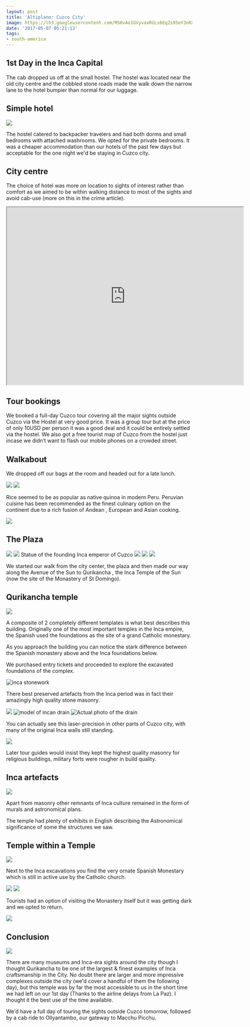 ```yaml
---
layout: post
title: 'Altiplano: Cuzco City'
image: https://lh3.googleusercontent.com/MS0vAo1GVyvaxRULs6Eq2s95oY3nRX0Q9D8Ncm0zxXCqw6NA2RbwoA39US4AHo4XPG7H9sRN6cHNix0UksbXIEeJQUWOlP5qaVHv_PFWe9a9J1Ykm9hJOPJvqkZTZQ11cDZU6RPL56QUz_R5rK3z33KZvOAoVAzLZQu2UTFwH1xqHh-IYT225HYUPxL3gtpeOQS1ZjOo793TGidjthCfnr1l3jpDLdcwVW-ivNpaFEbY72vXOP6Wm8IS_Kyhwaa9VAf4Nx8cu3FlyG-p97Zhru88qAXVi_xb-on499Pyczege_-ayHBc0aG5ZBOkm6nRjZ5MO30mnlmPJMg6G9q7wpzMHfpiQx0zC5D4vaPg3UhnmYZw6gID0XPCsrDfmJzoNgja8nkG7IWKgld839kYJ-JsV8prmYyX0ams5Q0jd7CXAozaP7c6mfBQaijwip491ZW2Q0_G07IOl5ftm3bFhMKg7IFk-ULaZVpW0RucM17NJOzRdZcu4ddRu2yMuAKIKojrnw0jGlvh6ae4qMxLBrHlEsTVkvRc2KYhzuga5GjYQcuHAN2YXcEXGvwebsbr6Uhl0eqO1-DzvCNDF7FqkX3XTbHQkKZRUdcQd8SHbVBUXR0gMcEJwUUGKABV24SqC_PH8HR6Z29R_nkn6bFkCgFI8OsHwY_2jEg=w547-h729-no
date: '2017-05-07 05:21:13'
tags:
- south-america
---
```


## 1st Day in the Inca Capital

The cab dropped us off at the small hostel. The hostel was located near the old city centre and the cobbled stone roads made the walk down the narrow lane to the hotel bumpier than normal for our luggage.


## Simple hotel

<img src="https://lh3.googleusercontent.com/ZAqbxeCnvqnOrxACQVAX_NZs-_tB9KkRBQYtE40j7Yel05GePa2vyqvOB1zmkTOs7ZDbmeynZO5-EU9VlF1W27SKIlaNI3cFSoGkzIoh4bv14ROoQhxY7egPON2Vv5YM-9fRIpYu6uhFuAuJ-4ycPtYRkEMQqmKZOTjBk6mIg7RcWuiEEmaHsctTDwQIHVYLKcldsM0UtwKgxFQnhtt0vIg8OLoeDT9SlfOViSoFt7rUI0hn9Ri9-CcAfnJJjWpMK0KThyAZeoPjqsefWa9Y18SrcQIafsU94Y8X0jAtXZ4ai6GMJldSsZOxFva4Oe_dChyzvsW5dspy9jb0ihhvfoGM3Vxw-PgRxLkPlse23wCrSWI-v_dcloDomDAVcvR3HIoXlSN0Strivy8PUTmTCrK28GM_UKlzon4pKzoQMvukbsnwCYBo7cOZ7-jjlWfwiZYLBcLSyRQjNnRCM-WtcEPr8A9J37Vp_qQU2pJknQb7taifBuPHIazeGmFG8k6J_mud-cHm4I0TdkTFklX250hpq2CGytQ-ifgbTw1ee67j4A54oXSMCrPEpkzOL2_OsxTwG4n0Wfxn5p777i1EEya6vVw46YKzQJF10pdIDAcT6w1gUMfid1sgX8WirjrjnGAiZyYj0BCsjIXo0GIRdU-6YFXHtlzersM=w548-h974-no"/>

The hostel catered to backpacker travelers and had both dorms and small bedrooms with attached washrooms. We opted for the private bedrooms. It was a cheaper accommodation than our hotels of the past few days but acceptable for the one night we'd be staying in Cuzco city.

## City centre

The choice of hotel was more on location to sights of interest rather than comfort as we aimed to be within walking distance to most of the sights and avoid cab-use (more on this in the crime article).
<iframe src="https://www.google.com/maps/d/embed?mid=15IY9O-4U_zeftrJpRhhdLlsARp0" width="640" height="480"></iframe>

## Tour bookings

We booked a full-day Cuzco tour covering all the major sights outside Cuzco via the Hostel at very good price. It was a group tour but at the price of only 10USD per person it was a good deal and it could be entirely settled via the hostel. We also got a free tourist map of Cuzco from the hostel just incase we didn’t want to flash our mobile phones on a crowded street.

## Walkabout

We dropped off our bags at the room and headed out for a late lunch.

<img src="https://lh3.googleusercontent.com/jw6tls57IiCqC2hPbe1z2pTYc7DDtkInLK90hV0AUkEljVUJIuFsh0rtCTbnVdhNPDkZmcuvbvXRc5CvBH08mT1YS1t25QdwcdLLjpr-AL5Shc9HIhIHuVOKZhwg2GEj5MsiouFT_Isjshp2kZIdjq1U-m5XnySjcuUidqQ03KQUNj5HYlb7K7emE4pegx-JWk5i0IbtxXUF7PF1hDhkzocj6xrP9HP1Uo1knT15nzbb3bCPgcKo6sZPPvKlIFA5wuROOmIx8swzMWmDKjE8eOxpCQhDkMvj_AVEnsYKYYVK4OkSqsza4_JycCCbU0v7IlPSIREhqeASYUDblsUpIfPVbLIIW7LJek3wvSW9lpxL1YR-2EsYgCLClU9U4hcwS8E7ocNjyM4voEfhTsxy6vhQrXmTun0iopHGC-yPydzZ6ATU4smIMYCnAH5hGBu6SmkiVpM9OCgyBbUtsVbOHgHth6hUnIbdcCcJ7GXHdawiLG8RlTGBr4w9kbHrfRo07XalubFZBXveD2Af_0S_rfWBRBp5neiEABY1BYwNmjl73B6tKMMjTxrAyi3-NeZZoyaini3M1D3yM_k70oqV7ZzCjuGr4K0uXgGZhXLBOz864Dxv4L8YnyedwbzXUh6TZqlP-fD-He0F-UdQTkWsBofUikJMoXDudtA=w457-h343-no"/>

<img src="https://lh3.googleusercontent.com/mhQvb45BKyqN55FgJQE_1cRskGuSOEgHEXm6ymr8T0-GWNvNt5fxXzzjg4v-2bSBB6WxspNHPbhL7-gxLy64y0Lw9OUOHDarbRH7W8-nR8L78cyB2BX1lNR71z5ux8mAOn67ypvXWrEZUjSuhY4VLIZMQxk8bJ8v2M76s7uTOri_z6-ydfPZG7XGHExgHEHU1k0A25OdfR0LISrRPhsnCR7zDghryCmAEubR7JoeYNnnfJ54WsDWRGPHxWOmCHJ025QUU3p8E2cAnCHIAxDag7wdq99LvsMULTNRDp_8Jkt04S6DDgD08urN35conb8JCnMTojwETrJ-3RJoOM-lnN2-r7tkJWADWulZj82gQVz5hWiGNewAoF3Iu49iSiYaMW7Mdb6zK8fw4sd4w3vfT5-Y4DvmVVuay6wLMDaGBJeipPSIb7LWC2QqXVvoajv1UGqPpgerZnh3CYBBse_wQ2Iq7n5wf-S47l1NYyhAsN5jfHZD6MHPBia2WfJwwGIuUwgE3BBOpB_yJSMC1MyFovHia6TXmlTBubirfVsZtlsQr_EVwOkA8J7-ZBr_bJ2eKcmJseLx6ITIoq5zkkzpd7FAli6Ouxd5D-sR3FGyJQ0lkBL1OBFHRgw7-BBIIUU12U61g257WzEflEdWE4n6swUCUjuyTjJ9eus=w1732-h974-no"/>

Rice seemed to be as popular as native quinoa in modern Peru. Peruvian cuisine has been recommended as the finest culinary option on the continent due to a rich fusion of Andean , European and Asian cooking.

<img src="https://lh3.googleusercontent.com/19zPvvW9iO3FmR979S4WJMMnfsMEiXUlfKI-6Ly5daMKOcIl-VMcnnWZ9-dBukDPxBQy8qIauLa_Bys3snsJEnlxn4z74c8ACzGKrkTRqSLLpDdDwz-AOvJTZKQZfVtzpPbrj76HJFAJ_woinl8jc688RdLCoRnRhD-9sDW4tuuUmjQVK5RRiz_Pc-xOGD8gAtpbsR5vPblGJ17emQ_xtN43CaLNXDQ3N8465icqAcZ1RwFgi_O_W7d8ufeaNXfzB2CnCJpahuKpBMXVPBa6YYBpNo_iti9lqkmhK_uG7adKoupZxthEKteS1K8owlxLHsyM9n4f2hwS8t8AUCXAQFCayUME5_lUwhLe1lce4IeMFi75Pkw5IpRcKuzPJelKRw0-v2ioQcdX78uDA7MctaPCGWrBNe8Ya0U5nSDaJ8aWKaOpZq444W67_c_4ZTyPyxIjn9wUcWke72vCX2hhR2_H_sGAxPjXIYKaGLCOVDo9I7vscNQ4w1NXdQTGPPAfPlqptmAna5g5ULkc-pg3xKbbodBJGHzH390-o5c3kWb5-f16g7nisoD07W9zkpSSvBHESkJeZqyRJ-Re2qB8b_l1-goAfTHJJjEDSt2JpkTyfnjcnyP5F0w653wC72R6ixcFMp6pfSEGEpuw3bz-8iwOVskTw_HcSHE=w1732-h974-no"/>

## The Plaza

<img src="https://lh3.googleusercontent.com/5TBQFoeODdWGx17zLueKvi14MZjVZy0nz5u1tQJuc471fxO4hNzX896PZHzHmnn4T8zPp785tM85nQV_rHB8wh36aP7BYuzGyzBp062VvAvwPPnv10E9Q7IFVyDxtE3IlaUXSsn0Z6AAE9BXp7bavSu0WaMXAXsdim9oQinO6POoD-vUpFXSheL0ZBySADiVPJUaT45JLuulR1OfDlWCtFXOnqYVQj37k06LqInCHhdhSUfXU-48L9tXmBjJJtiu-83V0z2m_tBpmi8Obc3UwrRna-KRqPjx31dYeu3kuU1BN4kgAMi1xHYauuKIJvsamwxTqOKcStCFmrvcxeHLa4JggAnlZ8Bhn15VouhbimNiN-n7Jtld00mDNwy6VznZcAvyCl9aW3VWG_O7neo1-8IaRGILMhthXUdK4V5GochGgLZbavHaZy3onmE7iCGriqOd7Pp_KE6YxVB3KOeHWI0mJ_npkYZRLbRRxQ6EngE8ZUFpcunaniNAtgqiF5EgJSaUajLrepGOyZNHXw7OSSZjT35qOin3fY1TABzvfR-S8tmkn9-1SvSj6IZsUHzKNmvpnRFcVp5buEw6BSKKW5HgAYCzpuWZ5gBmkDGQ4MRXJtcM8V7CHXLk_4nsk3GCd-2R1bxYzFsEP3e5S8mN0gQK7xLuVWuQZUE=w731-h974-no"/>

<img src="https://lh3.googleusercontent.com/coSmeu5br3CrEkMYX7pLj-0CDMra7ZvBj-rOVXnH4zqphnTq7aTNgBQPxE2Ww5AIJOuFKOLrrvdoulQJL5ttERIqmVWdPP3-VqIRR1J5M5LNwtqY7lK4d09NYOLW7WrxxCDbF4hUMt7cIQkzAAAkz2S_MRAgPQJuC7Kj5ZoBfmHFAw7Vx4Oo4j5HH96AQ8hgWuV_p9mFwUB5SfYs3MSGr5LU0TAOVv0fUNh4BZHCwZkMDj1n3PxaHw840KYGss-eSujxc_AoxIKF3ZZPxM2GVunWDDR2tueb_txWJNm6tVVzy6Kj1icWxyBgoYXPUc_c46Bj04rNJkVhN9nEmsBfrop9J2WUqXvg1f8WUCqlHSPdHVefMunC2vVoVlaTPVyxg9234GsB8b5RWXUG8_opaS7TOfUxQ5ynOrefvT0qazsFD5DGpdTSDLSMWWNyJzmEOewjntD389pqkdCwPr_z559xicj0PV6DymM_o4Y9sYAWnK-tH8SuS-kgYfVRPKRfmERuunJiiWlrC7dKNVYvyLjoCiQPMPd-6TJ-vQWGG5BhvuZ-w60gdQEn9GrH_ANO7hwyJqj8toTahbPehgkGWk-tg-T8JogQnpVGl1LFo1lKA1a6wU-zWMKmS4tiv-Q6dT-9WrHn9kCnrczQErfq8RkgJmZKQP_QdkA=w1732-h974-no"/>
Statue of the founding Inca emperor of Cuzco

<img src="https://lh3.googleusercontent.com/Z4EBtxde9z6nvu-A6AkaTuTYD0ticjda7n_XMx2fBMhMCqyhPEw-Fd6UzJTBdGkZIoga4AyYpUSJpSnyY4d9gL7xcrd3OgGKPCHn247c2cBxDuYVHINX2EX9NrZO2UT7Wz_E1di1EiOJZDF3n1g-D1HB6C9jS9Dg9XkWyhPOdlYKaMAC5nesFsEJVdB7_nl6qqyHnW20jBV8zZ_oYBnJ-f4vwPGCJZ5RAXpQrtGuUhNQFG5p4EeanhhMwpCE32GG1X2_4DRdiIUA8IXIalCfMV4eG9qNWfh0-DXlRzp7Mpf3nrH7bZlXE9bFnapnLHcKbWRRwdFpN7usdTWoI7NzNoLH4PvX6THiov1F_u_0ISqYi7ZQouKM2Yl42oSjn5DVXSTr_pJpGXLL87zA57wRd462LyAMiO8u3PcatYB2thc5hYrN37dDWj0_hqFdkK01jBO1nBgV9f-_MOjSqw5csxh2-sPuRjApp6vjtXu1n1Vr-XItanYAGym_39hr9sb2A8KB6ospc_s7lMwcumSlq_YZSkFgbPr-9ImbWEDH4vZSWA7vhaTUBrS7wNzhupL5gJnh3QjiGT23xok-7OJYp_RnS8qVtLnXwgTl_-cnDbJ9Gs3kdJRX2J7z4mziwvX_xoovTNZk7OKqx3YB_cCrzsJpxXY6Re6aaho=w1467-h974-no"/>

<img src="https://lh3.googleusercontent.com/iRpTf1JcALkqXJ0ppnZmAcjxdvz-WWLq33__txN83TmTG23jPqSkxncJQyVtRPrRl4cSyfi8G_7x1agphMjTJWRe8NNAPpvvhpp-4XTy_1LR6YTzoU9n0Lno09IZ7WHO0srDEX8H6miRnYH2R4vSc7dOJhzVcJi6ui1zqwUyqTPo6KNc595Rrg3QSl6hxMnzZf-_v-YBR76VYle6zR-wCMug7wHcL6xiTcf-wnMG80BB4pT46tFThAJyvVqReIv_iDSmvOEJflEuWiU-3X26u1P4gBuSnwD4fogr1Q_qS3r8LpSkh4TrY9ukunBXZqk23-EqNNyfjEJO7AeFjlDEWIyGLmL5lEsNTSty3-6wE0Oz9QSIi7n7P4kBHIO36HbGtEXzSZ_9o9zOmNpnY0zbDdT5UVvNSnTgCdxbFe-mE8WfPHvYWOLrWu4Qc0e3B21G9pdL0J0tINPiJak4u8CPE73nFiuf5dfQuEvpvkH1ew1VvwbPY5r-JWFAwbl7yiJcccFcpzReQ4mC6UwfW-R7n-bXCQJw9wrZYN3EjnR8QlqHIwBhQFgLEdHZH_GhRY2uVTnENmrJdmJmQs74_4V52dhIBx684rxJJ5A8NpGWvaN9SbNyIon4zeUmfHKKomqda51HvjIWKJjFtBlmlmK5g2AgY7HqKq7GY0w=w1299-h974-no"/>

<img src="https://lh3.googleusercontent.com/tbeDps3g4Qx6mu5uNQ1QPCWtaZbxgL8vvxoZe-mgbXQaAjGnq5PsOvCoFuLvxL6dN8nEKmHVnxmyMvosjL5_z6qxA2oNSCJLKCOYyVrz2TH-6V6VQRQztEBoID7LWMSp3lZ3FkD5AZYdiHku5S4l1Q2FbwIuT3Q9C-b9TtGWJLJGYZWHp9XQUAhLaz3xC7VZLYEOQaw6qZNcCE87nzEQ-kPefmeXSBRMUpI0BEAn0PEWkg0aQJ14_nHi_3PJhnhqbzi5A9n471pPEh2R0PfG7Gk3hP_ivMIhlv1k0DUd5hbQb4oyEJLq05p8iaRSq_u1QJjyOio9FJuceF07VNYi0T14_fnMmsyL2AssizuT79IbRJtEBCzhrlLkd0zQ0WzHh-K10UWiieCGQze8x8_vkqL09af8ATuSpOk2d2aAbWfdl6AnKBja4c4KBo8ANJ7tqzGfWsBtKccC8DOIGNs5s2Ki_ye-aiYTzAmpNa4zqutnyTREG-vhnb7nnP9qKDcJNW6VK7JH3n4XzJEfOPAiH4OqCvsgVmLTIAuLQZHYEfnEKaEQcwj9FrMr6-OUEGdub0Rxmwe8vIBeuQvNvxnnFcq-JsmM_hSZr-za2S9yBFMHRLv1Ho6vZxEcf1ODXH_5xxmvq8gIIk9UmjwN-q-lMcOMHaPduyuuhy4=w1732-h974-no"/>

We started our walk from the city center, the plaza and then made our way along the Avenue of the Sun to Qurikancha , the Inca Temple of the Sun (now the site of the Monastery of St Domingo).

## Qurikancha temple

<img src="https://lh3.googleusercontent.com/ZbP8pqwYOLZ9pVkoZpcSMPJhP26fK_iplccbPYDWJSz3BRLv-FCT17cAQm6h7guxWbTrgkYqlF63UJMuDYPHz3mKewy8D2o8RDRL3-9eeiRm3C6CQYInw77WkPcr2pU5FDHEL8H8o0A-ZFt0_hNg3tVKRPtUVeVTnhMfdO1j11UYkSSeAwHFL4lBrQsQxbvihljCtIN40huz9T-zeESfXaYWwuqeSE_tCt1L9k44T6b7s_8bnI0VIXUsbyQ1I0OAqAIAObHTSXSe9pMiOS8C7T6epr8Ob-Xn5bJtTItrU7dVaoKEHV5bUEmbgJR6kmWgmHCi8OsE_u7GkJ59c5Y9d32CnQjTKKVJemN8IrD4Xryr9j8cGPo64m795id78rr7B-CAQ58P_M6czISOgjRzse--rc0dk6zkT4hJs0daSwXVFdOMNIhpNcAeV-SCQLjV0jwIT5IfQAkdqWfTa6YKDrDWxWCRyYlb-U6cCTZrmiAxm_CsMg7h0jSovvuzGCNIlblrGMBhRvB5spSFrC8EW6in95DQ3xMPJVTjBRLJldJ661lyIfHUsw8AuNR_uXbVwgAy4uTWDth7fDsmxuw86yYTWcNwNC1_DwD6rp4RI2TKMkqXmSQ60k-q3m0i2bcU_c6XQh4gJiAJjBi2PrUiswgPXIejM9-C6Eg=w1467-h974-no"/>

A composite of 2 completely different templates is what best describes this building. Originally one of the most important temples in the Inca empire, the Spanish used the foundations as the site of a grand Catholic monestary.

<!-- <photo of site> -->

As you approach the building you can notice the stark difference between the Spanish monastery above and the Inca foundations below.

We purchased entry tickets and proceeded to explore the excavated foundations of the complex.

<img src="https://lh3.googleusercontent.com/4AEh4H2Wv_9KAtp442TZJMKPCswIPtRES295ukvYF4YoiI1NZ1TjRlfy_49Xtpk2TsudbwOp0ECLNrwbAr8Do7-H5BQ1am8bc78KhedpJiz4pEXrmlDaiurgPNgBrfywRIjV8d9_RC6Ss0MZgiQYeAZM0kLgIzL_xLMVVsd0ygx8sZmUkkcDgBFka-LgnLTwfLrZHQ_n4h8k-IQgvPllpsRgEK5LFxI5QDMKEWcKvrMfka09cN150woRmskzAwT68E1HDsml2f5o2t4YIKzXkiDSQol97-Nhn-MK7nSzBPM-071SMxLOwpIEr7NcSV9IH1P333OpjWpRMa0cKA9x3A18ns7qIyg7XiXxbpLbh-xpJuJhFtA_N7YSmcnWbnjz7076c5LrGbbBtWAk7m28lOhL1d1fp5A_E1onDASaEd1qnMhtfmol0A_qZtxmSC2tA8YluH9rqW4PuJ68CeJQdqmS3T4FPjhBHh-afbUICmsRemh5-zJHONxeLGTcr2maMiZtv5gctIEkqfQDecquXDJTp39n4fgWji5aGGmOs7icvwjGwUgduXnyKhKs5t7XhsLyZIxOnrTID1JvdV-QLeoHNiIyOhZxJplLdQ6W8w_d2LeohGqoxKaBv9jHyjBk095fbg0kEpbs2okd_UFsC9f-IVw9WlvM0sg=w548-h974-no" alt="inca stonework"/>

There best preserved artefacts from the Inca period was in fact their amazingly high quality stone masonry.

<img src="https://lh3.googleusercontent.com/KSEU18pNveDBYGXWH_AsmE5KZHO2Vhrbp5FYFikA2BKT5XYXv2F2_om2jwdE3qxhTguIWxYdKk-h2EXS4OaRY_-W9bt9tt7gZhRxQzx4thkvM-rytkWyi9VvtCgEjycEE6qy5tmcNdYciK16aYddqNeG0rnIX4B4W3ykRPg7Hc350wcM64ISY9qO0zx8e7PvwO4gZhx5SUfVIjrKYy68HQOJ7DhK9V3cgIihqbTCOkWxRdbl3ZRdAltPlks75x3VbLKrPHvqdQKoMqYS8YdXE53YbJmcf0e37yLeIetlDeG6oKCQUcRusMhZzdawV2Em5mnDRNPfm3NJ4WAfFtDdeouPMBKDr2BGI9aUJbet4LL8TSq-dxoVQIfS2xONjUah_PtSJjJEMklUwrDNaQyn4ldOsFpTXXl4pP-w11YBeHH8HRoXzHolZ-vZfRDANdOJC8tSCSeYnUKipzWpi41UjeKW_GCuo4KX8QvFURirJKwgsdPSsMgX9BLE9YnJV7IiQGt2yHer_PmHthsPSV02J6IuHSsdrhKF6r_h5YTpSdmhqqWRfIqSCVpSR0N_gp6I9yZIjKh-e2zGkw5yUSsNuFTHAqQIEi03fRnBgVno8IS3xQQXeO5otjL4Xuga5cA65q4SnIEIe4sIAh244ppbOX9MObgQsvHdKac=w1732-h974-no"/>

<img src="https://lh3.googleusercontent.com/qhtsy8E_KzzQV5-8FXLQFrUCmExs4CxoJMt6hxQWieC26S6R0AsU5iqXbq40tc_5RFx1V7klFYte-p2aBoKFY_5h6-Z7UweQCWPwBqQpn_LOsp8KYanv4AUbQZuuBiJFd1lNPphR7OSQdZdHVBTyKJxOuGOrTmsDRIJPT497R7rY6eWah2riRPP1qu4I5-VgR3PWfoLv5ijM_YQZuDz6zLKncB8Q6al6ikQCyW-qzSEjDNuxPQMxn3MGA3EstUskpwPnHg2W5QTMUO1VGm5mb1AioWd0dEtYDip-Cq8qVylHzjAdNM7AAW2QFt6_SilQDbFHWbTJDbCooD9tZbJvaRmPMchWWB3ZQQchNYRW2OZJyQKA1VQ_uSv6eSOmaj3nwVtaD2iPibX1uXHNRitY8KJ4DM4jJwwIZ4VqO8SwHe9CVx7jh3bhR5eh1vh2SNqXZHTmnEp-csE4KU2ylAJQgOGGm2NVTIXJSyvhQvRLDGy11arh6_tyMWRPx4YjDVKBdlGUCjGu4E9YbxD-OoUlELecvN_M5EyqOcxGgSuStjd4Nj0Ix7ky2xxSau0gvpoLHIJrrSOWPFxFlFCcPEETZ-vofF8ySOruFBA6iUVl6_NXWw=w1467-h974-no" alt="model of incan drain"/>
<img src="https://lh3.googleusercontent.com/pEcY-Ne181DmHLLJILicblvwLHx9G2LAQg6f8sNizXzyuRBys97p6iRf7sTT8Jxi6LpnXn5X_0fOGmGIDB3prW6zoAzNcemLiqKmuebqCKAMlyD0wfurLfnX9QtPrqOZHRLWgjruw15uyw3HTYwHAoTfzfRQiv-wkURuhQqDCYzwRb8SXvPthD4RD1C4XHHz6hCsnLgHydHRiSt--m2JazpdtFF8ExtSIubLE6R46GA-ydu3FUxpedxzJQ9APOCGbfEqUcfbJeh_y1rbbeHHA8-_rlAgExp1TVSegtXJ8mzLuiS80BxIwIKT2xWuI0LToEobJj4BL2QOtfVdeK8pK-HiPpYfIJPqwk6GgBzpbfF3dIHKd1Z06K-PMpH1hTu2kN1TiZsrCF8gh-G5HdI-Z6tLZufZ5KoGdujuftMrTUI9m58U_0Rd2tXmit12M_NfhNjDe3MNp1T5ZLok399RmiCBzzhQIL8pA_pqbT3OOmzMYmAlCwwxfnTHx6I1SFx88U0OA2LUy72cAAKK4w-nR5ih3NvKvysu5mYi2eJgwrtvD050x8BkNa_7Hkp-oPcnWF4wYRPPIuvYLko3cTKqYDvcwnfBXWMyptG_LBM-mS0slQ38nKOryx0rTE1BKUMCRG5rCb_4JN8xbB5ChyAZPL2U0V0iZqKro3s=w1723-h974-no" alt="Actual photo of the drain"/>

You can actually see this laser-precision in other parts of Cuzco city, with many of the original Inca walls still standing.

<img src="https://lh3.googleusercontent.com/tb11PRUhzR1RcCymzpgR5T5Lh_trA_eCVOTYJwg7RsUk1RCIeijUrxcNJ1tppMOogmAsLbw8hEc2WumXs2_O5OwNB1pm5YnD4QKjIXm8FG4xTWTdXKZJ0MkoRPYMtWZexzKIHOmbDyHB2RWGxBnWT_RNFcmLg0-8SxnjIgd_EeMG60Ei-WQpN6OnWCVqk6qUtzqOk6OoD6DJwo2KQcr88AMLTdoL8Atk1ncxh2ZfJ9ev6vWvTfwDn29SUpojGnYT1No4lK8XbixUMpMR4xflbnqsFkJjzS1stZ9KbMNFp1iqzFaTT9RL5HkrZv3ZjTFgGFqeJATUCQshL2-kCGnPUaCQhCUZeCNmNQG8LjmVOQLQ6yznx-bvRH-88DoN2qitX2_wSySMmQmwd1CLmseqVAxCFJtu19ukUnE9N5hGg6Bc6maMqYbuW93Tt5g7cl6qZVjt25VZJ0Tbiuv1IvY9uJVFT60JaKxdrK_ielHGBF_s0KH6Gsq5O0qMZfiHdU8wc1hq-OzYYHnRk76XaBHT2fdBDr2dJ3v1DkFcQJvirFjE_IVhXYZZx7b917xxDvQjvijje8bxTqsfiJ67dAI_sppx_QCdj5FqX_-3lclIUGdipWTf-sNP7VgYpK85qoFTxSTXXKDMC3pI3N1Ukdig0OS2YRsITwvkBew=w1467-h974-no"/>

Later tour guides would insist they kept the highest quality masonry for religious buildings, military forts were rougher in build quality.

## Inca artefacts

<img src="https://lh3.googleusercontent.com/qThPiZ2IkhEl_9Djh2SQdofjjn4GmYW7MiLYWPPI0Ud60GNDMMFdVUQOp9eTNncGPOp2GmAnqx_cnL_BR00Vwm2jHW6-tyLLSNXWgbhCPVfKX30e5J_GDn9x-Z7MkWkOE60bqvELcRMYvGvbmrZRuOSdkscQCNwmciFmYDb_V_hFvmBV1Nz_iGZlHdcsq9-VdPGzabYQksRQgrLiOvJY7PYicCGks4xs-RbhcHLvCvKwKMOXsdU-MGObthuDDvnZwd2HW9o-7Ax7AtjUMq2-0ejxK_v9zhox0cP-BKQ9_rvvsnUtSKEii7qdH0Mlw2iwu7LUkeNT_l76pUmtpjC06OHgD-CyNL1gemZyb-1-wQE7nE9uWdDRVW5sbA22GDlsWkMXrWblKv9_4Og7ScNoP3GsPLR4RSUh9NNrRt4SR7XNslVj9D5JOsnpvrQQ-w2OyhHGndqv7hPVlUqBqifecaiSJx-SL2Ky5Eumc3zWEZ-SapUP90o8XzhHUb4R2jXgadMZZNE1OJS9khp8RpZbGOp6ePRpw2fEkOdFfhg-PfDgbuw2exMjEhuRbO0-gFJ6OppT-79KOMwTpvopE9mi8V0at65uea4d5sXyX-M3ZJAZAl3iFQ3rH6mZ5VqCzukq1E89Ta0h-ROMh0KKboBHPt62UGpQp7pkJvk=w1723-h974-no"/>

Apart from masonry other remnants of Inca culture remained in the form of murals and astronomical plans.

The temple had plenty of exhibits in English describing the Astronomical significance of some the structures we saw.

<!-- <Photo of stars> -->

## Temple within a Temple

<img src="https://lh3.googleusercontent.com/5nsSF67q4sj6LaFLdXxDCOVGrO5Ebb0XHSF4Jiz0lQ66DCuK2pAmcos6hfRRlEgMjyt2NukvDjW5_vGUIJt9Ii7_NN9KMVlfguS2sTd5pSQ12z4lvq79tFoIT814_JNFFSchJUpLhvSrCdYLNUkFX14a7DtYa9LxPH4CPtM7THIo2VdWFs6S5pKAuR8UmqW-BuKN9iiDNopQMQnPCBVSUPXCBOx7AZTJCVTHE2n4Ds9PcJOWdyef9jEtUXDCgPJn-KxWkAgV7HNWjezx4UVOFxu5LyI7_pFBnLoP8ZywVlzgxKc1_H2fkm_HyoLnKtaVGn0-ZX0kQ2nekiR6ByiLgZSz4IgOfvjoY_Wk6TyA9g1PzV1Tt6m4WGM0S3Ik3cpKJT4jbB8BqTIA_4slZEft8WnFWtJMgqJKdOqUp3sWSl5v5RrOdIRMJgOwY5mZx5Wy8-VrRQa63CCSORJ110APpS2Prmjk9-WGnDkJxtGzV0cbha4eaOZRZ9ZwNRPaQfvRc9IDT7HQZhMf8yLvxofAH4_EU6kBXjqk9zvH1SDUI1zIZ-HO-euhaUCi5DuifBoDv3OHMmEYNew53V9_71uNJ3FGPF5UHi6d7pG-ioWe8rxL1Botj7qVkzOE1AjFLpZ9ue9TfkVd5OMPgKYmtvG1J6-6UZsVwxIGboQ=w1467-h974-no"/>

Next to the Inca excavations you find the very ornate Spanish Monestary which is still in active use by the Catholic church. 

<img src="https://lh3.googleusercontent.com/0_0g6n4RCA3xuI0EpODQmqB9vp2dqiVzp_r41EPVzPihwNvvLe3qgGcfHvx_K2YtVAvAPJh2kt-unZTS4kos8UA8_ymOQtPn-JkxzENTPI7AlbAHq4GRg8n3gkCTJMHM0bBOTr4SLIriIU6vGh7m4gm8xJgWaKaj1SencUOkru81fXldmhqSF5WSoo1nk8aUvvW8RPC5Nwym_K-6z4TVsPIZ6ANIEFahPufVbly36cN22itCqNXL4Is9kfCD3E5SZluVuZ5qDTsdaXQ2Vv0sgNUwqWaGohhOGqf0nowMu6PY5jAUSxT-JkAygdm8I2DFzp3q-thansF9cQykrVBsW1dc2TsFi_yOSU1RkFsGHz4w-VyJDhkjglkgSFJUmjHU62yHHzBNvbrmqiL9fJqUYFYdHLAe5EglnKAckHSx3L2a8ClFMeGNzjHP3X5jQIVf0OobFVoAIXc26uzj--ot4UMDqa0ALFoBkp1RR4frYgBYQskvB1TLUKnbUUWS7QkIxUDRgh-oIvk-TZTMoK62DYHVHpcvuzg06XolT7ysBDHDcHkEZcZ27nYTdt03lh548MVOad2m6Zk8c7n_9qffnyOmM3EJJNeup4gXDpBx4bTLTcD_SEJpfwWuK6Dy9_Z-rDr5Rwfah2DLmN61QOobg7hSQRiwCW96qf4=w647-h974-no"/>

<img src="https://lh3.googleusercontent.com/goiU8hU6XNIyPapIdsiXzbpS0NqnoOt8o9FA75V0PWlN0swqlWYgccqgQiyhqXBSobG6MkhnKcQYVGerZP7KSSHciAxOKjx04bJKXHrfb5-d22VyQBxDiFPQLvOvQuuUALpooF1kcNPdpTp_FvQMObxx_iBEFWIi--oWPrv8ynne2ySBBgbtNOO-Iz06O-6UAfIiokW6wq44kSUzZ8YFAVzHB_8Z-hguZDCGEif4WyvrcvqwjpmWwR4RNZNepuSXXswl6Cq0nEx4wwY90fXpWxhfTS4DkUo3fcTBH9v1r5w5ZSk7ygI2q21IL1DGA-z9pOOJUpQoeTsTZ7uX245Tf5-JoizU3pCM-AmfK77_VCIzLwAdC2zA-SETChJaSoRXxsk3uzPAVhYdc1VlfiZiW4IcaHs6_UMFs7ut7DKSsnKL46Z7lGvhrjkWUQR2SlT-3gO4MbTE02zYVRsngLx1gIYuJnUnFXpFHOX9s7mRIJXc_MFl_P6q3avHI8_O4N9ze89uQ05ZJn5xm1T1qGpdCK-sB4FAC4QyE_RPO1dXZ48JB-3T8qsRPcEpr7R8e7JM8oQsICzeR8uPdMAoUxtuRMktytOHac70ot087UOP4pA-jYtswVr0DfmEz9COsW3ILA8dFuduVsAEuZrKnxe14zGx_ykilGq89Fw=w1440-h317-no"/>

Tourists had an option of visiting the Monastery itself but it was getting dark and we opted to return.

<img src="https://lh3.googleusercontent.com/Zs9jzbVsp-sA2LbL0b0IiFYfsTfCgLF1UW2dWK9cG5Q_Yg49lCZXuyTRVfbCoSQ9L5vCD3ZhslgXe2Y6E7RiRQkBLKw5GQgJF4Bi4p7ktO34W4mo6P2N1BJfwLzwbfj_--9SI5QlopOt2bwYzWw24nUD_966XOI8jGKDzV9EKHuT94vELyzk7Q_Tz_OpXuQ1RtzYQJnqnXMWhOPWSGOjJovKBTnuErKuIQTFWHyvVsYc6B1pQ_EYgGTbLg62OkuuUlDDuNpf8X6zgYUEnvI7XfKL7YN8RLK_mux6HNzrqexSRM0QYqLbvK8qIQtI20LmP5mzMC7GBHD3Cecx6aus-v0UyqrYqi-x97KzIrcggH2UQ7K_OkFwWw0OCHSJDgmFct9nfZOeC0BzqvLeC9pW4U5dATg704ENKgdB4s9OoI8xoUmmdWEsMDCQAyna9K9qqDPmIuiNxEuudl4uFjEYbSh2fZ9sH-MFX3ZDnLf2kWhrJA99kL3tV1reqd77sPsKEc9HVYUiqYr8fHDL52HyrMeeBdF0MHmy1FedPUx578wS2LuKh1Zhd_sgf7a1nxmo1oNBHXEpMuj-KhiWThH0WKPDB96z6DRKfvbUfxj9gjJr-w=w1723-h974-no"/>

## Conclusion
<img src="https://lh3.googleusercontent.com/tsWLFkeW6ro-CK6eeQycKSyoR-HJCl57pDBVSzNbb8KNYxAgM7WURQ7mDoPp2w2pvweZkVhiBrOyCHNZVrqe6CxK7XWpn2VjI3Jpt5KTodNTjShlHkVexx5ZFsjOFZdJARsv8XyzUYy8bs9Z2Hf6hd-9ZmTODquw3OvbI4c6rQhtm38qIupvc84QvhMMRcvlNZmRb2RODP46oHRWY6hDWaCtTPnEnzm7IM5VqPHcji_JphugBzmDKvjui5v5rYpzuakGOIX_EL4N37FGWXCLkGCwl55LJ5M-Ivi1V2Y7qcjTN8MmH7g372Vkls8BOd2gz1WynoGwh2rZmrMs8LwwwX9XCu90EPGp61p5GlkOZgaUEgOb2L6UFLJu--ncdrOf9IUpyfPt0kwknyxWCi48GmzSJQ7yqVpB3ErAtGfUfHuDvPtRzSpwuWIFdbt-qch9C39pvAIapww4s4wsCnaLoMDw2sWLrfVoJb6Hx2ENNvAxQrjLBzvDpsOgl_lFNSxWzkOp4hLM2Zs5uuGiJ75KvRFWkLPR4BZw-ZVmnEZB2W_d7aQe5BBxPi_y8thb7pMbTJVkI3XSMgHF2vhNA-9jZHOQ4MhaBYoaQYk3SI0h8ZhwpL6SojmoQTCiIf95Bsqiy0OhU2oR8I6ByUdHm6xISlSE1d9z4vx7cew=w1440-h317-no"/>

There are many museums and Inca-era sights around the city though I thought Qurikancha to be one of the largest & finest examples of Inca craftsmanship in the City. No doubt there are larger and more impressive complexes outside the city (we'd cover a handful of them the following day), but this temple was by far the most accessible to us in the short time we had left on our 1st day (Thanks to the airline delays from La Paz). I thought it the best use of the time available.

We'd have a full day of touring the sights outside Cuzco tomorrow, followed by a cab ride to Ollyantambo, our gateway to Macchu Picchu.